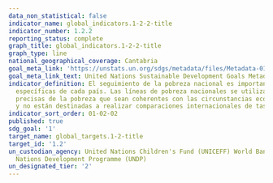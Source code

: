 ```yaml
---
data_non_statistical: false
indicator_name: global_indicators.1-2-2-title
indicator_number: 1.2.2
reporting_status: complete
graph_title: global_indicators.1-2-2-title
graph_type: line
national_geographical_coverage: Cantabria
goal_meta_link: 'https://unstats.un.org/sdgs/metadata/files/Metadata-01-02-01.pdf'
goal_meta_link_text: United Nations Sustainable Development Goals Metadata (PDF 894 KB)
indicator_definition: El seguimiento de la pobreza nacional es importante para las agendas de desarrollo
  específicas de cada país. Las líneas de pobreza nacionales se utilizan para hacer estimaciones más 
  precisas de la pobreza que sean coherentes con las circunstancias económicas y sociales específicas del país, 
  y no están destinadas a realizar comparaciones internacionales de tasas de pobreza.
indicator_sort_order: 01-02-02
published: true
sdg_goal: '1'
target_name: global_targets.1-2-title
target_id: '1.2'
un_custodian_agency: United Nations Children's Fund (UNICEFF) World Bank (WB) United
  Nations Development Programme (UNDP)
un_designated_tier: '2'
---
```

